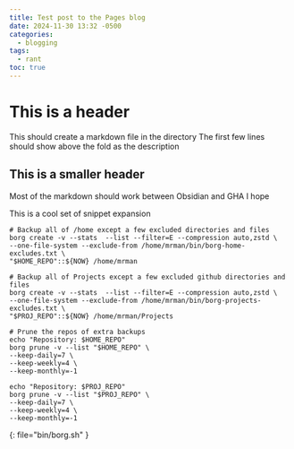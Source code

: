 ```yaml
---
title: Test post to the Pages blog
date: 2024-11-30 13:32 -0500
categories:
  - blogging
tags:
  - rant
toc: true
---
```


# This is a header

This should create a markdown file in the directory
The first few lines should show above the fold as the description

## This is a smaller header
Most of the markdown should work between Obsidian and GHA I hope

This is a cool set of snippet expansion

```shell 
# Backup all of /home except a few excluded directories and files
borg create -v --stats  --list --filter=E --compression auto,zstd \
--one-file-system --exclude-from /home/mrman/bin/borg-home-excludes.txt \
"$HOME_REPO"::${NOW} /home/mrman

# Backup all of Projects except a few excluded github directories and files
borg create -v --stats  --list --filter=E --compression auto,zstd \
--one-file-system --exclude-from /home/mrman/bin/borg-projects-excludes.txt \
"$PROJ_REPO"::${NOW} /home/mrman/Projects

# Prune the repos of extra backups
echo "Repository: $HOME_REPO"
borg prune -v --list "$HOME_REPO" \
--keep-daily=7 \
--keep-weekly=4 \
--keep-monthly=-1

echo "Repository: $PROJ_REPO"
borg prune -v --list "$PROJ_REPO" \
--keep-daily=7 \
--keep-weekly=4 \
--keep-monthly=-1

``` 
{: file="bin/borg.sh" }
